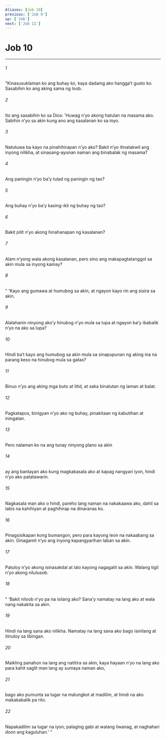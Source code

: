 ```yaml
---
Aliases: [Job 10]
previous: ['Job 9']
up: ['Job']
next: ['Job 11']
---
```

# Job 10

***

###### 1
"Kinasusuklaman ko ang buhay ko, kaya dadaing ako hanggaʼt gusto ko. Sasabihin ko ang aking sama ng loob. 

###### 2
Ito ang sasabihin ko sa Dios: 'Huwag nʼyo akong hatulan na masama ako. Sabihin nʼyo sa akin kung ano ang kasalanan ko sa inyo. 

###### 3
Natutuwa ba kayo na pinahihirapan nʼyo ako? Bakit nʼyo itinatakwil ang inyong nilikha, at sinasang-ayunan naman ang binabalak ng masama? 

###### 4
Ang paningin nʼyo baʼy tulad ng paningin ng tao? 

###### 5
Ang buhay nʼyo baʼy kasing-ikli ng buhay ng tao? 

###### 6
Bakit pilit nʼyo akong hinahanapan ng kasalanan? 

###### 7
Alam nʼyong wala akong kasalanan, pero sino ang makapagtatanggol sa akin mula sa inyong kamay? 

###### 8
" 'Kayo ang gumawa at humubog sa akin, at ngayon kayo rin ang sisira sa akin. 

###### 9
Alalahanin ninyong akoʼy hinubog nʼyo mula sa lupa at ngayon baʼy ibabalik nʼyo na ako sa lupa? 

###### 10
Hindi baʼt kayo ang humubog sa akin mula sa sinapupunan ng aking ina na parang keso na hinubog mula sa gatas? 

###### 11
Binuo nʼyo ang aking mga buto at litid, at saka binalutan ng laman at balat. 

###### 12
Pagkatapos, binigyan nʼyo ako ng buhay, pinakitaan ng kabutihan at iningatan. 

###### 13
Pero nalaman ko na ang tunay ninyong plano sa akin 

###### 14
ay ang bantayan ako kung magkakasala ako at kapag nangyari iyon, hindi nʼyo ako patatawarin. 

###### 15
Nagkasala man ako o hindi, pareho lang naman na nakakaawa ako, dahil sa labis na kahihiyan at paghihirap na dinaranas ko. 

###### 16
Pinagsisikapan kong bumangon, pero para kayong leon na nakaabang sa akin. Ginagamit nʼyo ang inyong kapangyarihan laban sa akin. 

###### 17
Patuloy nʼyo akong isinasakdal at lalo kayong nagagalit sa akin. Walang tigil nʼyo akong nilulusob. 

###### 18
" 'Bakit niloob nʼyo pa na isilang ako? Sanaʼy namatay na lang ako at wala nang nakakita sa akin. 

###### 19
Hindi na lang sana ako nilikha. Namatay na lang sana ako bago isinilang at itinuloy sa libingan. 

###### 20
Maikling panahon na lang ang natitira sa akin, kaya hayaan nʼyo na lang ako para kahit saglit man lang ay sumaya naman ako, 

###### 21
bago ako pumunta sa lugar na malungkot at madilim, at hindi na ako makakabalik pa rito. 

###### 22
Napakadilim sa lugar na iyon; palaging gabi at walang liwanag, at naghahari doon ang kaguluhan.' "
